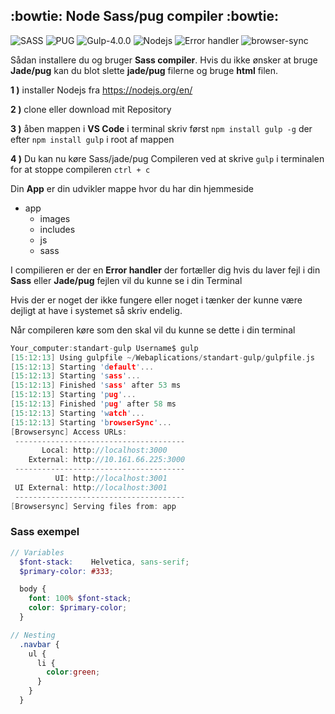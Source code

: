 ## :bowtie: Node Sass/pug compiler :bowtie:
![SASS](https://img.shields.io/badge/SASS-red.svg)
![PUG](https://img.shields.io/badge/PUG-red.svg)
![Gulp-4.0.0](https://img.shields.io/badge/gulp-4.0.0-red.svg)
![Nodejs](https://img.shields.io/badge/nodejs-green.svg)
![Error handler](https://img.shields.io/badge/Error_handler-yellow.svg)
![browser-sync](https://img.shields.io/badge/browser-sync-darkred.svg)

Sådan installere du og bruger **Sass compiler**.
Hvis du ikke ønsker at bruge **Jade/pug** kan du blot slette **jade/pug** filerne og bruge **html** filen.

**1 )** installer Nodejs fra https://nodejs.org/en/

**2 )** clone eller download mit Repository

**3 )** åben mappen i **VS Code** i terminal skriv først ```npm install gulp -g``` der efter ```npm install gulp``` i root af mappen

**4 )** Du kan nu køre Sass/jade/pug Compileren ved at skrive ```gulp``` i terminalen for at stoppe compileren ```ctrl + c```

Din **App** er din udvikler mappe hvor du har din hjemmeside
- app
  - images
  - includes
  - js
  - sass

I compilieren er der en **Error handler** der fortæller dig hvis du laver fejl i din **Sass** eller **Jade/pug** 
fejlen vil du kunne se i din Terminal

Hvis der er noget der ikke fungere eller noget i tænker der kunne være dejligt at have i systemet så skriv endelig. 

Når compileren køre som den skal vil du kunne se dette i din terminal

```c
Your_computer:standart-gulp Username$ gulp
[15:12:13] Using gulpfile ~/Webaplications/standart-gulp/gulpfile.js
[15:12:13] Starting 'default'...
[15:12:13] Starting 'sass'...
[15:12:13] Finished 'sass' after 53 ms
[15:12:13] Starting 'pug'...
[15:12:13] Finished 'pug' after 58 ms
[15:12:13] Starting 'watch'...
[15:12:13] Starting 'browserSync'...
[Browsersync] Access URLs:
 --------------------------------------
       Local: http://localhost:3000
    External: http://10.161.66.225:3000
 --------------------------------------
          UI: http://localhost:3001
 UI External: http://localhost:3001
 --------------------------------------
[Browsersync] Serving files from: app
```

### **Sass exempel**
```scss
// Variables
  $font-stack:    Helvetica, sans-serif;
  $primary-color: #333;

  body {
    font: 100% $font-stack;
    color: $primary-color;
  }

// Nesting
  .navbar {
    ul {
      li {
        color:green;
      }
    }
  }
```


